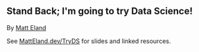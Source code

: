## Stand Back; I'm going to try Data Science!
By [Matt Eland](https://twitter.com/integerman)

See [MattEland.dev/TryDS](https://MattEland.dev/TryDS) for slides and linked resources.
